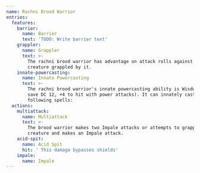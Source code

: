 ```yaml
---
name: Rachni Brood Warrior
entries:
  features:
    barrier:
      name: Barrier
      text: 'TODO: Write barrier text'
    grappler:
      name: Grappler
      text: >-
        The rachni brood warrior has advantage on attack rolls against any
        creature grappled by it.
    innate-powercasting:
      name: Innate Powercasting
      text: >-
        The rachni brood warrior's innate powercasting ability is Wisdom (power
        save DC 12, +4 to hit with power attacks). It can innately cast the
        following spells:
  actions:
    multiattack:
      name: Multiattack
      text: >-
        The brood warrior makes two Impale attacks or attempts to grapple a
        creature and makes an Impale attack.
    acid-spit:
      name: Acid Spit
      hit: ' This damage bypasses shields'
    impale:
      name: Impale
---
```

